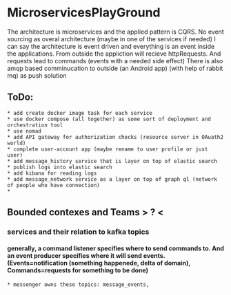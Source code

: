 # MicroservicesPlayGround
The architecture is microservices and the applied pattern is CQRS. No event sourcing as overal architecture (maybe in one of the services if needed) 
I can say the architecture is event driven and everything is an event inside the applications. From outside the appliction will recieve httpRequests. And requests lead to commands (events with a needed side effect)
There is also amqp based comminucation to outside (an Android app) (with help of rabbit mq) as push solution 

## ToDo:
    * add create docker image task for each service
    * use docker compose (all together) as some sort of deployment and orchestration tool
    * use nomad
    * add API gateway for authorization checks (resource server in OAuath2 world)
    * complete user-account app (maybe rename to user profile or just user)
    * add message_history service that is layer on top of elastic search
    * publish logs into elastic search
    * add kibana for reading logs 
    * add message_network service as a layer on top of graph ql (network of people who have connection)
    * 
       
## Bounded contexes and Teams > ? < 
    
    
### services and their relation to kafka topics
#### generally, a command listener specifies where to send commands to. And an event producer specifies where it will send events. (Events=notification (something happenede, delta of domain), Commands=requests for something to be done)
    * messenger owns these topics: message_events, 
